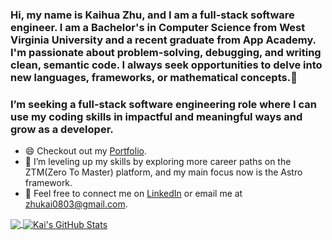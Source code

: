 ### Hi, my name is Kaihua Zhu, and I am a full-stack software engineer. I am a Bachelor's in Computer Science from West Virginia University and a recent graduate from App Academy. I'm passionate about problem-solving, debugging, and writing clean, semantic code. I always seek opportunities to delve into new languages, frameworks, or mathematical concepts.👋                                   
  
### I’m seeking a full-stack software engineering role where I can use my coding skills in impactful and meaningful ways and grow as a developer.   

* 😄 Checkout out my [Portfolio](https://kaizhu94.github.io/).  
* 🌱 I’m leveling up my skills by exploring more career paths on the ZTM(Zero To Master) platform, and my main focus now is the Astro framework.
* 💬 Feel free to connect me on [LinkedIn](https://www.linkedin.com/in/kaihua-zhu-177a041b1/) or email me at <a href="mailto:zhukai0803@gmail.com?">zhukai0803@gmail.com</a>.   


<a href="https://github.com/kaizhu94/kaizhu94">
  <img align="center" src="https://github-readme-stats.vercel.app/api/top-langs/?username=kaizhu94&hide=java,html,tex&title_color=ffffff&text_color=c9cacc&icon_color=2bbc8a&bg_color=1d1f21&langs_count=3" />
</a>
<a href="https://github.com/kaizhu94/kaizhu94">
  <img align="center" src="https://github-readme-stats.vercel.app/api?username=kaizhu94&show_icons=true&line_height=27&count_private=true&title_color=ffffff&text_color=c9cacc&icon_color=2bbc8a&bg_color=1d1f21" alt="Kai's GitHub Stats" />
</a>


<!-- 
**kaizhu94/kaizhu94** is a ✨ _special_ ✨ repository because its `README.md` (this file) appears on your GitHub profile.

Here are some ideas to get you started:

- 🔭 I’m currently working on ...  
- 🌱 I’m currently learning ... 
- 👯 I’m looking to collaborate on ...
- 🤔 I’m looking for help with ...
- 💬 Ask me about ...
- 📫 How to reach me: ... 
- 😄 Pronouns: ...  
- ⚡ Fun fact: ...     
--> 
  
  
  
